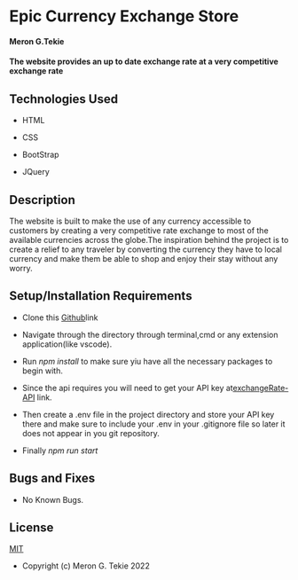# Epic Currency Exchange Store

#### Meron G.Tekie

#### The website provides an up to date exchange rate at a very competitive exchange rate

## Technologies Used

- HTML

- CSS

- BootStrap

- JQuery

## Description

The website is built to make the use of any currency accessible to customers by creating a very competitive rate exchange to most of the available currencies across the globe.The inspiration behind the project is to create a relief to any traveler by converting the currency they have to local currency and make them be able to shop and enjoy their stay without any worry.

## Setup/Installation Requirements

- Clone this [Github](https://github.com/MeronTekie/currency-exchange.git)link

- Navigate through the directory through terminal,cmd or any extension application(like vscode).

- Run _npm install_ to make sure yiu have all the necessary packages to begin with.

- Since the api requires you will need to get your API key at[exchangeRate-API](https://www.exchangerate-api.com) link.

- Then create a .env file in the project directory and store your API key there and make sure to include your .env in your .gitignore file so later it does not appear in you git repository.

- Finally _npm run start_

## Bugs and Fixes

- No Known Bugs.

## License

[MIT](https://opensource.org/licenses/MIT)

- Copyright (c) Meron G. Tekie 2022
